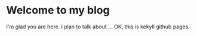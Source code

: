 # Welcome to my blog

I'm glad you are here. I plan to talk about ...
OK, this is kekyll github pages..
